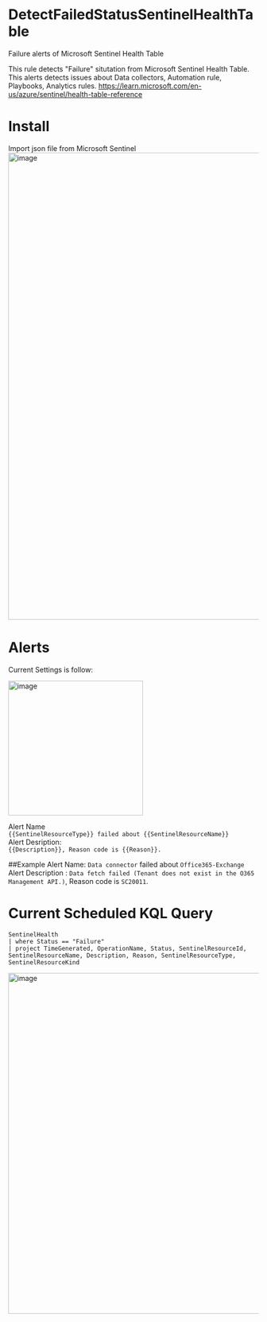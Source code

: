 # DetectFailedStatusSentinelHealthTable
Failure alerts of Microsoft Sentinel Health Table

This rule detects "Failure" situtation from Microsoft Sentinel Health Table. This alerts detects issues about Data collectors, Automation rule, Playbooks, Analytics rules.
https://learn.microsoft.com/en-us/azure/sentinel/health-table-reference

# Install
Import json file from Microsoft Sentinel
<img width="940" alt="image" src="https://github.com/hisashin0728/DetectFailedStatusSentinelHealthTable/assets/55295601/b1e3e004-7c3c-47c8-9645-e3e2e53efcec">

# Alerts
Current Settings is follow:<p>
<img width="271" alt="image" src="https://github.com/hisashin0728/DetectFailedStatusSentinelHealthTable/assets/55295601/998226a9-3a14-4fae-b363-4d4ddd030454">

Alert Name<BR>
``{{SentinelResourceType}} failed about {{SentinelResourceName}}``<BR>
Alert Desription:<BR>
``{{Description}}, Reason code is {{Reason}}.``<BR>

##Example
Alert Name: ``Data connector`` failed about ``Office365-Exchange``<BR>
Alert Description : 
``Data fetch failed (Tenant does not exist in the O365 Management API.)``, Reason code is 
``SC20011``.


# Current Scheduled KQL Query

```
SentinelHealth
| where Status == "Failure"
| project TimeGenerated, OperationName, Status, SentinelResourceId, SentinelResourceName, Description, Reason, SentinelResourceType, SentinelResourceKind
```

<img width="686" alt="image" src="https://github.com/hisashin0728/DetectFailedStatusSentinelHealthTable/assets/55295601/5ae7dcd0-27c1-4d86-9176-9bb1a657d4ec">


